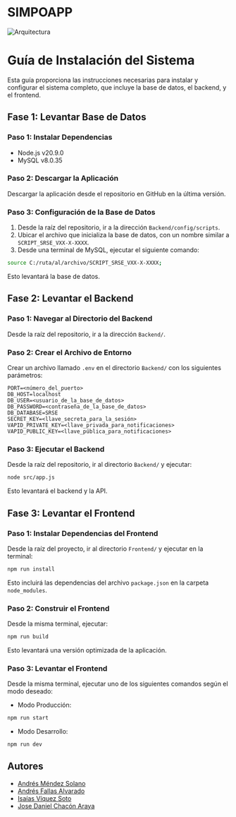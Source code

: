 
# SIMPOAPP
![Arquitectura](https://github.com/Andres21sb/SimpoApp-Official/blob/master/Diagrams/Arquitectura%20-%20Arquitectura.png)

# Guía de Instalación del Sistema

Esta guía proporciona las instrucciones necesarias para instalar y configurar el sistema completo, que incluye la base de datos, el backend, y el frontend.

## Fase 1: Levantar Base de Datos

### Paso 1: Instalar Dependencias

- Node.js v20.9.0
- MySQL v8.0.35

### Paso 2: Descargar la Aplicación

Descargar la aplicación desde el repositorio en GitHub en la última versión.

### Paso 3: Configuración de la Base de Datos

1. Desde la raíz del repositorio, ir a la dirección `Backend/config/scripts`.
2. Ubicar el archivo que inicializa la base de datos, con un nombre similar a `SCRIPT_SRSE_VXX-X-XXXX`.
3. Desde una terminal de MySQL, ejecutar el siguiente comando:

```sh
source C:/ruta/al/archivo/SCRIPT_SRSE_VXX-X-XXXX;
```

Esto levantará la base de datos.

## Fase 2: Levantar el Backend

### Paso 1: Navegar al Directorio del Backend

Desde la raíz del repositorio, ir a la dirección `Backend/`.

### Paso 2: Crear el Archivo de Entorno

Crear un archivo llamado `.env` en el directorio `Backend/` con los siguientes parámetros:

```
PORT=<número_del_puerto>
DB_HOST=localhost
DB_USER=<usuario_de_la_base_de_datos>
DB_PASSWORD=<contraseña_de_la_base_de_datos>
DB_DATABASE=SRSE
SECRET_KEY=<llave_secreta_para_la_sesión>
VAPID_PRIVATE_KEY=<llave_privada_para_notificaciones>
VAPID_PUBLIC_KEY=<llave_pública_para_notificaciones>
```

### Paso 3: Ejecutar el Backend

Desde la raíz del repositorio, ir al directorio `Backend/` y ejecutar:

```sh
node src/app.js
```

Esto levantará el backend y la API.

## Fase 3: Levantar el Frontend

### Paso 1: Instalar Dependencias del Frontend

Desde la raíz del proyecto, ir al directorio `Frontend/` y ejecutar en la terminal:

```sh
npm run install
```

Esto incluirá las dependencias del archivo `package.json` en la carpeta `node_modules`.

### Paso 2: Construir el Frontend

Desde la misma terminal, ejecutar:

```sh
npm run build
```

Esto levantará una versión optimizada de la aplicación.

### Paso 3: Levantar el Frontend

Desde la misma terminal, ejecutar uno de los siguientes comandos según el modo deseado:

- Modo Producción:

```sh
npm run start
```

- Modo Desarrollo:

```sh
npm run dev
```

## Autores

- [Andrés Méndez Solano](https://github.com/Andres21sb)
- [Andrés Fallas Alvarado](https://github.com/andresjo21)
- [Isaías Víquez Soto](https://github.com/IsaiasV22)
- [Jose Daniel Chacón Araya](https://github.com/JDanielChaconA)
``` 
```  
